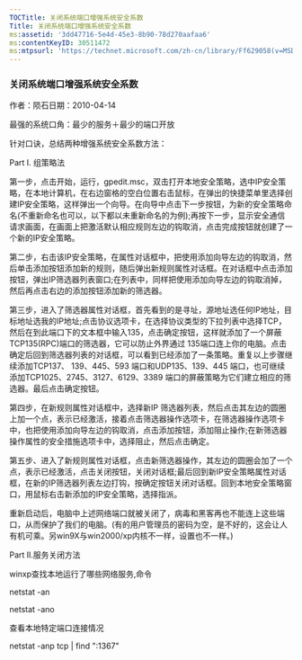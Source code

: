 ```yaml
---
TOCTitle: 关闭系统端口增强系统安全系数
Title: 关闭系统端口增强系统安全系数
ms:assetid: '3dd47716-5e4d-45e3-8b90-78d270aafaa6'
ms:contentKeyID: 30511472
ms:mtpsurl: 'https://technet.microsoft.com/zh-cn/library/Ff629058(v=MSDN.10)'
---
```


### 关闭系统端口增强系统安全系数

作者：陨石日期：2010-04-14

最强的系统口角：最少的服务＋最少的端口开放

针对口诀，总结两种增强系统安全系数方法：

Part I. 组策略法

第一步，点击开始，运行，gpedit.msc，双击打开本地安全策略，选中IP安全策略，在本地计算机，在右边窗格的空白位置右击鼠标，在弹出的快捷菜单里选择创建IP安全策略，这样弹出一个向导。在向导中点击下一步按钮，为新的安全策略命名(不重新命名也可以，以下都以未重新命名的为例);再按下一步，显示安全通信请求画面，在画面上把激活默认相应规则左边的钩取消，点击完成按钮就创建了一个新的IP安全策略。

第二步，右击该IP安全策略，在属性对话框中，把使用添加向导左边的钩取消，然后单击添加按钮添加新的规则，随后弹出新规则属性对话框。在对话框中点击添加按钮，弹出IP筛选器列表窗口;在列表中，同样把使用添加向导左边的钩取消掉，然后再点击右边的添加按钮添加新的筛选器。

第三步，进入了筛选器属性对话框，首先看到的是寻址，源地址选任何IP地址，目标地址选我的IP地址;点击协议选项卡，在选择协议类型的下拉列表中选择TCP，然后在到此端口下的文本框中输入135，点击确定按钮，这样就添加了一个屏蔽TCP135(RPC)端口的筛选器，它可以防止外界通过 135端口连上你的电脑。点击确定后回到筛选器列表的对话框，可以看到已经添加了一条策略。重复以上步骤继续添加TCP137、 139、445、593 端口和UDP135、139、445 端口，也可继续添加TCP1025、2745、3127、6129、3389 端口的屏蔽策略为它们建立相应的筛选器。最后点击确定按钮。

第四步，在新规则属性对话框中，选择新IP 筛选器列表，然后点击其左边的圆圈上加一个点，表示已经激活，接着点击筛选器操作选项卡，在筛选器操作选项卡中，也把使用添加向导左边的钩取消，点击添加按钮，添加阻止操作;在新筛选器操作属性的安全措施选项卡中，选择阻止，然后点击确定。

第五步、进入了新规则属性对话框，点击新筛选器操作，其左边的圆圈会加了一个点，表示已经激活，点击关闭按钮，关闭对话框;最后回到新IP安全策略属性对话框，在新的IP筛选器列表左边打钩，按确定按钮关闭对话框。回到本地安全策略窗口，用鼠标右击新添加的IP安全策略，选择指派。

重新启动后，电脑中上述网络端口就被关闭了，病毒和黑客再也不能连上这些端口，从而保护了我们的电脑。(有的用户管理员的密码为空，是不好的，这会让人有机可乘。另win9X与win2000/xp内核不一样，设置也不一样。)

Part II.服务关闭方法

winxp查找本地运行了哪些网络服务,命令

netstat -an

netstat -ano

查看本地特定端口连接情况

netstat -anp tcp | find ":1367"
